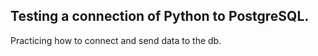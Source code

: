 ## Testing a connection of Python to PostgreSQL.

Practicing how to connect and send data to the db.